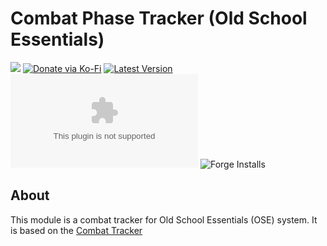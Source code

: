 # Combat Phase Tracker (Old School Essentials)

![](https://img.shields.io/badge/Foundry-v11-informational)
[![Donate via Ko-Fi](https://img.shields.io/badge/donate-ko--fi-red.svg?logo=ko-fi)](https://ko-fi.com/darkmoor) [![Latest Version](https://img.shields.io/github/v/tag/patrickporto/combat-phase-tracker-ose?label=version)](https://github.com/patrickporto/combat-phase-tracker-ose/releases) [![Download Count](https://img.shields.io/github/downloads/patrickporto/combat-phase-tracker-ose/latest/combat-phase-tracker-ose.zip)](https://github.com/patrickporto/combat-phase-tracker-ose/releases)
![Forge Installs](https://img.shields.io/badge/dynamic/json?label=Forge%20Installs&query=package.installs&suffix=%25&url=https%3A%2F%2Fforge-vtt.com%2Fapi%2Fbazaar%2Fpackage%2Fcombat-phase-tracker-ose&colorB=4aa94a)

## About

This module is a combat tracker for Old School Essentials (OSE) system. It is based on the [Combat Tracker](https://github.com/patrickporto/combat-phase-tracker)
